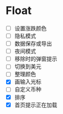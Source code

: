 # Float

- [ ] 设置涨跌颜色
- [ ] 隐私模式
- [ ] 数据保存或导出
- [ ] 夜间模式
- [ ] 移除时的弹窗提示
- [ ] 切换到美元
- [ ] 整理颜色
- [x] 画输入光标
- [ ] 自定义币种
- [x] 排序
- [x] 首页提示正在加载

